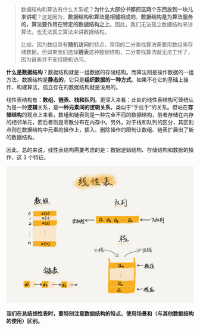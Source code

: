 > 数据结构和算法有什么关系呢？**为什么大部分书都把这两个东西放到一块儿来讲呢**？这是因为，**数据结构和算法是相辅相成的**。**数据结构是为算法服务的，算法要作用在特定的数据结构之上**。因此，我们无法孤立数据结构来讲算法，也无法孤立算法来讲数据结构。
>
> 比如，因为数组具有**随机访问**的特点，常用的二分查找算法需要用数组来存储数据。但如果我们选择**链表**这种数据结构，二分查找算法就无法工作了，因为链表并不支持随机访问。

**什么是数据结构**？数据结构就是一组数据的存储结构。而算法则是操作数据的一组方法。数据结构是**静态的**，它只是**组织数据的一种方式**。如果不在它的基础上操作、构建算法，孤立存在的数据结构就是没用的。

线性表结构有：**数组、链表、栈和队列**。更深入来看：此处的线性表结构可笼统认为是一种**逻辑**关系，是**一种元素间的逻辑关系**，类似于“手拉手”的关系。但站在**存储结构**的观点上来看，数组和链表则是一种完全不同的数据结构，前者存储在内存的相邻单元，而后者则是零散分布在内存中。另外，对于栈和队列的区分，其区别点则在数据结构中元素的操作上，插入、删除操作的限制让数组、链表扩展出了新的数据结构。

因此，总的来说，线性表结构需要考虑的是：数据逻辑结构、存储结构和数据的操作，这 3 个特征。

<img src="./img/Snipaste_2018-11-03_09-41-29.png" style="zoom:50%;" />

**我们在总结线性表时，要特别注意数据结构的特点、使用场景和（与其他数据结构的使用）区别。**

